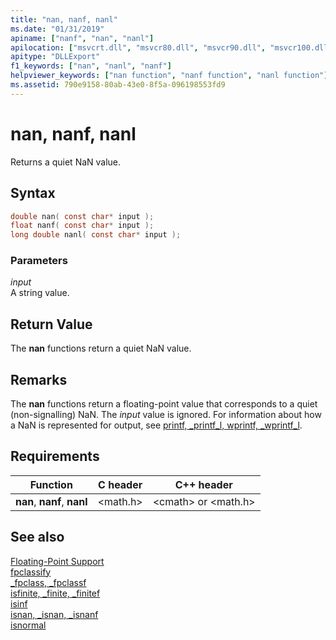 ```yaml
---
title: "nan, nanf, nanl"
ms.date: "01/31/2019"
apiname: ["nanf", "nan", "nanl"]
apilocation: ["msvcrt.dll", "msvcr80.dll", "msvcr90.dll", "msvcr100.dll", "msvcr100_clr0400.dll", "msvcr110.dll", "msvcr110_clr0400.dll", "msvcr120.dll", "msvcr120_clr0400.dll", "ucrtbase.dll", "api-ms-win-crt-math-l1-1-0.dll"]
apitype: "DLLExport"
f1_keywords: ["nan", "nanl", "nanf"]
helpviewer_keywords: ["nan function", "nanf function", "nanl function"]
ms.assetid: 790e9158-80ab-43e0-8f5a-096198553fd9
---
```

# nan, nanf, nanl

Returns a quiet NaN value.

## Syntax

```C
double nan( const char* input );
float nanf( const char* input );
long double nanl( const char* input );
```

### Parameters

*input*<br/>
A string value.

## Return Value

The **nan** functions return a quiet NaN value.

## Remarks

The **nan** functions return a floating-point value that corresponds to a quiet (non-signalling) NaN. The *input* value is ignored. For information about how a NaN is represented for output, see [printf, _printf_l, wprintf, _wprintf_l](printf-printf-l-wprintf-wprintf-l.md).

## Requirements

|Function|C header|C++ header|
|--------------|--------------|------------------|
|**nan**, **nanf**, **nanl**|\<math.h>|\<cmath> or \<math.h>|

## See also

[Floating-Point Support](../../c-runtime-library/floating-point-support.md)<br/>
[fpclassify](fpclassify.md)<br/>
[_fpclass, _fpclassf](fpclass-fpclassf.md)<br/>
[isfinite, _finite, _finitef](finite-finitef.md)<br/>
[isinf](isinf.md)<br/>
[isnan, _isnan, _isnanf](isnan-isnan-isnanf.md)<br/>
[isnormal](isnormal.md)<br/>
